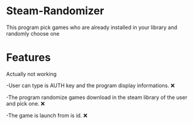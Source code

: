 # Steam-Randomizer
This program pick games who are already installed in your library and randomly choose one

# Features
Actually not working

-User can type is AUTH key and the program display informations. ❌

-The program randomize games download in the steam library of the user and pick one. ❌

-The game is launch from is id. ❌

